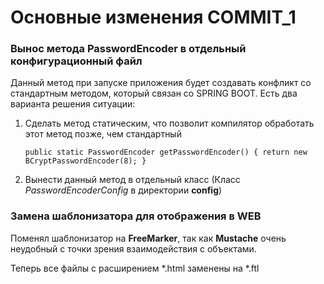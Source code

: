 # Основные изменения COMMIT_1

### Вынос метода PasswordEncoder в отдельный конфигурационный файл

Данный метод при запуске приложения будет создавать конфликт со стандартным методом, который связан со SPRING BOOT.
Есть два варианта решения ситуации:

1. Сделать метод статическим, что позволит компилятор обработать этот метод позже, чем стандартный

    `public static PasswordEncoder getPasswordEncoder() { return new BCryptPasswordEncoder(8); }`
2. Вынести данный метод в отдельный класс (Класс _PasswordEncoderConfig_ в директории **config**)

### Замена шаблонизатора для отображения в WEB

Поменял шаблонизатор на **FreeMarker**, так как **Mustache** очень неудобный с точки зрения взаимодействия с объектами.

Теперь все файлы с расширением *.html заменены на *.ftl
